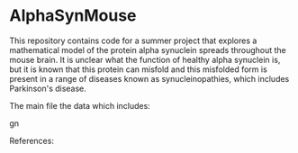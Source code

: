 # AlphaSynMouse

This repository contains code for a summer project that explores a mathematical model of the protein alpha synuclein spreads throughout the mouse brain. It is unclear what the function of healthy alpha synuclein is, but it is known that this protein can misfold and this misfolded form is present in a range of diseases known as synucleinopathies, which includes Parkinson's disease. 

The main file the data which includes:

gn










References:
